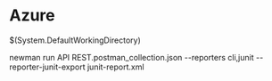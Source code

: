 Azure
=====
$(System.DefaultWorkingDirectory)

newman run API REST.postman_collection.json --reporters cli,junit --reporter-junit-export junit-report.xml